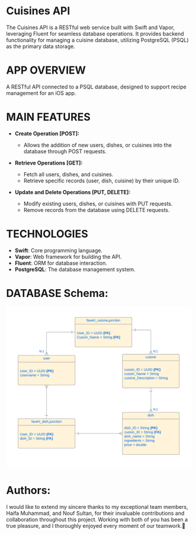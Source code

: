 # Cuisines API  
The Cuisines API is a RESTful web service built with Swift and Vapor, leveraging Fluent for seamless database operations. It provides backend functionality for managing a cuisine database, utilizing PostgreSQL (PSQL) as the primary data storage.

# APP OVERVIEW  
A RESTful API connected to a PSQL database, designed to support recipe management for an iOS app.

# MAIN FEATURES  
- **Create Operation [POST]:**  
  - Allows the addition of new users, dishes, or cuisines into the database through POST requests.
  
- **Retrieve Operations [GET]:**  
  - Fetch all users, dishes, and cuisines.
  - Retrieve specific records (user, dish, cuisine) by their unique ID.

- **Update and Delete Operations [PUT, DELETE]:**  
  - Modify existing users, dishes, or cuisines with PUT requests.
  - Remove records from the database using DELETE requests.

# TECHNOLOGIES  
- **Swift**: Core programming language.  
- **Vapor**: Web framework for building the API.  
- **Fluent**: ORM for database interaction.  
- **PostgreSQL**: The database management system.

# DATABASE Schema:  
  <img src="images/ClassDigramCuisinesAPI.png" width="500"/>





# Authors:  
I would like to extend my sincere thanks to my exceptional team members, Haifa Muhammad, and Nouf Sultan, for their invaluable contributions and collaboration throughout this project. Working with both of you has been a true pleasure, and I thoroughly enjoyed every moment of our teamwork.🩵
